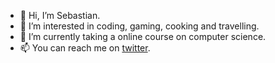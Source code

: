 - 👋 Hi, I’m Sebastian.
- 👀 I’m interested in coding, gaming, cooking and travelling.
- 🌱 I’m currently taking a online course on computer science.
- 📫 You can reach me on [twitter](https://twitter.com/justseba).

<!---
sebakalten/sebakalten is a ✨ special ✨ repository because its `README.md` (this file) appears on your GitHub profile.
You can click the Preview link to take a look at your changes.
--->
